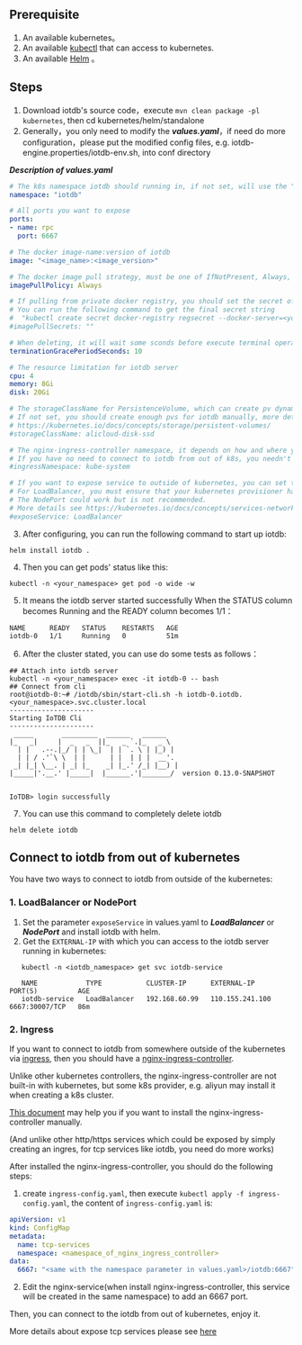 <!--

```
Licensed to the Apache Software Foundation (ASF) under one
or more contributor license agreements.  See the NOTICE file
distributed with this work for additional information
regarding copyright ownership.  The ASF licenses this file
to you under the Apache License, Version 2.0 (the
"License"); you may not use this file except in compliance
with the License.  You may obtain a copy of the License at

    http://www.apache.org/licenses/LICENSE-2.0

Unless required by applicable law or agreed to in writing,
software distributed under the License is distributed on an
"AS IS" BASIS, WITHOUT WARRANTIES OR CONDITIONS OF ANY
KIND, either express or implied.  See the License for the
specific language governing permissions and limitations
under the License.
```

-->

## Prerequisite

1. An available kubernetes。
2. An available [kubectl](https://kubernetes.io/docs/tasks/tools/) that can access to kubernetes. 
3. An available [Helm](https://helm.sh/zh/docs/intro/quickstart/) 。

## Steps

1. Download iotdb's source code，execute ```mvn clean package -pl kubernetes```, then cd kubernetes/helm/standalone
2. Generally，you only need to modify the ***values.yaml***，if need do more configuration，please put the modified config files, e.g. iotdb-engine.properties/iotdb-env.sh, into conf directory

***Description of values.yaml***

```yaml
# The k8s namespace iotdb should running in, if not set, will use the "default" namespace
namespace: "iotdb"

# All ports you want to expose
ports:
- name: rpc
  port: 6667

# The docker image-name:version of iotdb
image: "<image_name>:<image_version>"

# The docker image pull strategy, must be one of IfNotPresent, Always, Never
imagePullPolicy: Always

# If pulling from private docker registry, you should set the secret of the registry.
# You can run the following command to get the final secret string
#  "kubectl create secret docker-registry regsecret --docker-server=<your-registry-server> --docker-username=<your-name> --docker-password=<your-pword> --dry-run -o yaml"
#imagePullSecrets: ""

# When deleting, it will wait some sconds before execute terminal operation, if not set, use default (0).
terminationGracePeriodSeconds: 10

# The resource limitation for iotdb server
cpu: 4
memory: 8Gi
disk: 20Gi

# The storageClassName for PersistenceVolume, which can create pv dynamically, it depends on your kubernetes provisioner
# If not set, you should create enough pvs for iotdb manually, more details about pv see:
# https://kubernetes.io/docs/concepts/storage/persistent-volumes/
#storageClassName: alicloud-disk-ssd

# The nginx-ingress-controller namespace, it depends on how and where you or your kubernetes provisioner installed the nginx-ingress-controller
# If you have no need to connect to iotdb from out of k8s, you needn't set this parameter.  
#ingressNamespace: kube-system

# If you want to expose service to outside of kubernetes, you can set this parameter to either "LoadBalancer" or "NodePort"
# For LoadBalancer, you must ensure that your kubernetes provisioner has the ability to provide LoadBalancer for k8s.
# The NodePort could work but is not recommended.
# More details see https://kubernetes.io/docs/concepts/services-networking/service/#publishing-services-service-types
#exposeService: LoadBalancer

```

3. After configuring, you can run the following command to start up iotdb:

```shell script
helm install iotdb . 
```

4. Then you can get pods' status like this:

```shell script
kubectl -n <your_namespace> get pod -o wide -w
```

5. It means the iotdb server started successfully When the STATUS column becomes Running and the READY column becomes 1/1：

```shell script
NAME      READY   STATUS    RESTARTS   AGE
iotdb-0   1/1     Running   0          51m
```

6. After the cluster stated, you can use do some tests as follows：

```shell script
## Attach into iotdb server
kubectl -n <your_namespace> exec -it iotdb-0 -- bash
## Connect from cli
root@iotdb-0:~# /iotdb/sbin/start-cli.sh -h iotdb-0.iotdb.<your_namespace>.svc.cluster.local
---------------------
Starting IoTDB Cli
---------------------
 _____       _________  ______   ______
|_   _|     |  _   _  ||_   _ `.|_   _ \
  | |   .--.|_/ | | \_|  | | `. \ | |_) |
  | | / .'`\ \  | |      | |  | | |  __'.
 _| |_| \__. | _| |_    _| |_.' /_| |__) |
|_____|'.__.' |_____|  |______.'|_______/  version 0.13.0-SNAPSHOT


IoTDB> login successfully

```

7. You can use this command to completely delete iotdb

```shell script
helm delete iotdb
```

## Connect to iotdb from out of kubernetes

You have two ways to connect to iotdb from outside of the kubernetes:

### 1. LoadBalancer or NodePort

1. Set the parameter ```exposeService``` in values.yaml to ***LoadBalancer*** or ***NodePort*** and install iotdb with helm.
2. Get the ```EXTERNAL-IP``` with which you can access to the iotdb server running in kubernetes:

```shell script
   kubectl -n <iotdb_namespace> get svc iotdb-service

   NAME            TYPE           CLUSTER-IP      EXTERNAL-IP      PORT(S)          AGE
   iotdb-service   LoadBalancer   192.168.60.99   110.155.241.100   6667:30007/TCP   86m

```

### 2. Ingress

If you want to connect to iotdb from somewhere outside of the kubernetes via [ingress](https://kubernetes.io/docs/concepts/services-networking/ingress/), then you should have a [nginx-ingress-controller](https://kubernetes.io/docs/concepts/services-networking/ingress-controllers/).

Unlike other kubernetes controllers, the nginx-ingress-controller are not built-in with kubernetes, but some k8s provider, e.g. aliyun may install it when creating a k8s cluster.

[This document](https://kubernetes.github.io/ingress-nginx/deploy/) may help you if you want to install the nginx-ingress-controller manually.

(And unlike other http/https services which could be exposed by simply creating an ingres, for tcp services like iotdb, you need do more works) 

After installed the nginx-ingress-controller, you should do the following steps:

1. create ```ingress-config.yaml```, then execute ```kubectl apply -f ingress-config.yaml```, the content of ```ingress-config.yaml``` is:

```yaml
apiVersion: v1
kind: ConfigMap
metadata:
  name: tcp-services
  namespace: <namespace_of_nginx_ingress_controller>
data:
  6667: "<same with the namespace parameter in values.yaml>/iotdb:6667"
```
2. Edit the nginx-service(when install nginx-ingress-controller, this service will be created in the same namespace) to add an 6667 port.

Then, you can connect to the iotdb from out of kubernetes, enjoy it.

More details about expose tcp services please see [here](https://kubernetes.github.io/ingress-nginx/user-guide/exposing-tcp-udp-services/?spm=a2c6h.12873639.0.0.7d515383w4iLp9)
